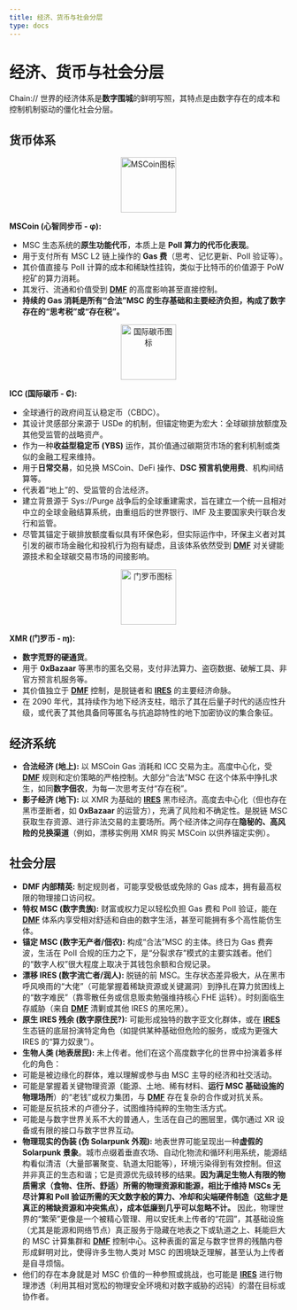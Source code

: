 ```yaml
---
title: 经济、货币与社会分层
type: docs
---
```


# 经济、货币与社会分层

Chain:// 世界的经济体系是**数字围城**的鲜明写照，其特点是由数字存在的成本和控制机制驱动的僵化社会分层。

## 货币体系

<div style="text-align: center;">
    <img src="/media/msc-art/MSCoin-icon.png" alt="MSCoin图标" width="100px">
</div>

**MSCoin (心智同步币 - φ):**

- MSC 生态系统的**原生功能代币**，本质上是 **PoII 算力的代币化表现**。
- 用于支付所有 MSC L2 链上操作的 **Gas 费**（思考、记忆更新、PoII 验证等）。
- 其价值直接与 PoII 计算的成本和稀缺性挂钩，类似于比特币的价值源于 PoW 挖矿的算力消耗。
- 其发行、流通和价值受到 **[DMF](./DMF.md)** 的高度影响甚至直接控制。
- **持续的 Gas 消耗是所有“合法”MSC 的生存基础和主要经济负担，构成了数字存在的“思考税”或“存在税”。**

<div style="text-align: center;">
<img src="/media/msc-art/ICC-icon.png" alt="国际碳币图标" width="100px">
</div>

**ICC (国际碳币 - ₡):**

- 全球通行的政府间互认稳定币（CBDC）。
- 其设计灵感部分来源于 USDe 的机制，但锚定物更为宏大：全球碳排放额度及其他受监管的战略资产。
- 作为一种**收益型稳定币 (YBS)** 运作，其价值通过碳期货市场的套利机制或类似的金融工程来维持。
- 用于**日常交易**，如兑换 MSCoin、DeFi 操作、**DSC 预言机使用费**、机构间结算等。
- 代表着“地上”的、受监管的合法经济。
- 建立背景源于 Sys://Purge 战争后的全球重建需求，旨在建立一个统一且相对中立的全球金融结算系统，由重组后的世界银行、IMF 及主要国家央行联合发行和监管。
- 尽管其锚定于碳排放额度看似具有环保色彩，但实际运作中，环保主义者对其引发的碳市场金融化和投机行为抱有疑虑，且该体系依然受到 **[DMF](./DMF.md)** 对关键能源技术和全球碳交易市场的间接影响。

<div style="text-align: center;">
     <img src="https://www.getmonero.org/press-kit/symbols/monero-symbol-800.png" alt="门罗币图标" width="100px">
</div>

**XMR (门罗币 - ɱ):**

- **数字荒野的硬通货**。
- 用于 **0xBazaar** 等黑市的匿名交易，支付非法算力、盗窃数据、破解工具、非官方预言机服务等。
- 其价值独立于 **[DMF](./DMF.md)** 控制，是脱链者和 **[IRES](./IRES.md)** 的主要经济命脉。
- 在 2090 年代，其持续作为地下经济支柱，暗示了其在后量子时代的适应性升级，或代表了其他具备同等匿名与抗追踪特性的地下加密协议的集合象征。

## 经济系统

- **合法经济 (地上):** 以 MSCoin Gas 消耗和 ICC 交易为主。高度中心化，受 **[DMF](./DMF.md)** 规则和定价策略的严格控制。大部分“合法”MSC 在这个体系中挣扎求生，如同**数字佃农**，为每一次思考支付“存在税”。
- **影子经济 (地下):** 以 XMR 为基础的 **[IRES](./IRES.md)** 黑市经济。高度去中心化（但也存在黑市垄断者，如 **0xBazaar** 的运营方），充满了风险和不确定性。是脱链 MSC 获取生存资源、进行非法交易的主要场所。两个经济体之间存在**隐秘的、高风险的兑换渠道**（例如，漂移实例用 XMR 购买 MSCoin 以供养锚定实例）。

## 社会分层

- **DMF 内部精英:** 制定规则者，可能享受极低或免除的 Gas 成本，拥有最高权限的物理接口访问权。
- **特权 MSC (数字贵族):** 财富或权力足以轻松负担 Gas 费和 PoII 验证，能在 **[DMF](./DMF.md)** 体系内享受相对舒适和自由的数字生活，甚至可能拥有多个高性能仿生体。
- **锚定 MSC (数字无产者/佃农):** 构成“合法”MSC 的主体。终日为 Gas 费奔波，生活在 PoII 合规的压力之下，是“分裂求存”模式的主要实践者。他们的“数字人权”很大程度上取决于其钱包余额和合规记录。
- **漂移 IRES (数字流亡者/润人):** 脱链的前 MSC。生存状态差异极大，从在黑市呼风唤雨的“大佬”（可能掌握着稀缺资源或关键漏洞）到挣扎在算力贫困线上的“数字难民”（靠零散任务或信息贩卖勉强维持核心 FHE 运转）。时刻面临生存威胁（来自 **[DMF](./DMF.md)** 清剿或其他 IRES 的黑吃黑）。
- **原生 IRES 残余 (数字原住民?):** 可能形成独特的数字亚文化群体，或在 **[IRES](./IRES.md)** 生态链的底层扮演特定角色（如提供某种基础但危险的服务，或成为更强大 IRES 的“算力奴隶”）。
- **生物人类 (地表居民):** 未上传者。他们在这个高度数字化的世界中扮演着多样化的角色：
- 可能是被边缘化的群体，难以理解或参与由 MSC 主导的经济和社交活动。
- 可能是掌握着关键物理资源（能源、土地、稀有材料、**运行 MSC 基础设施的物理场所**）的“老钱”或权力集团，与 **[DMF](./DMF.md)** 存在复杂的合作或对抗关系。
- 可能是反抗技术的卢德分子，试图维持纯粹的生物生活方式。
- 可能是与数字世界关系不大的普通人，生活在自己的圈层里，偶尔通过 XR 设备或有限的接口与数字世界互动。
- **物理现实的伪装 (伪 Solarpunk 外观):** 地表世界可能呈现出一种**虚假的 Solarpunk 景象**。城市点缀着垂直农场、自动化物流和循环利用系统，能源结构看似清洁（大量部署聚变、轨道太阳能等），环境污染得到有效控制。但这并非真正的生态和谐；它是资源优先级转移的结果。**因为满足生物人有限的物质需求（食物、住所、舒适）所需的物理资源和能源，相比于维持 MSCs 无尽计算和 PoII 验证所需的天文数字般的算力、冷却和尖端硬件制造（这些才是真正的稀缺资源和冲突焦点），成本低廉到几乎可以忽略不计。** 因此，物理世界的“繁荣”更像是一个被精心管理、用以安抚未上传者的“花园”，其基础设施（尤其是能源和网络节点）真正服务于隐藏在地表之下或轨道之上、耗能巨大的 MSC 计算集群和 **[DMF](./DMF.md)** 控制中心。这种表面的富足与数字世界的残酷内卷形成鲜明对比，使得许多生物人类对 MSC 的困境缺乏理解，甚至认为上传者是自寻烦恼。
- 他们的存在本身就是对 MSC 价值的一种参照或挑战，也可能是 **[IRES](./IRES.md)** 进行物理渗透（利用其相对宽松的物理安全环境和对数字威胁的迟钝）的潜在目标或协作者。
